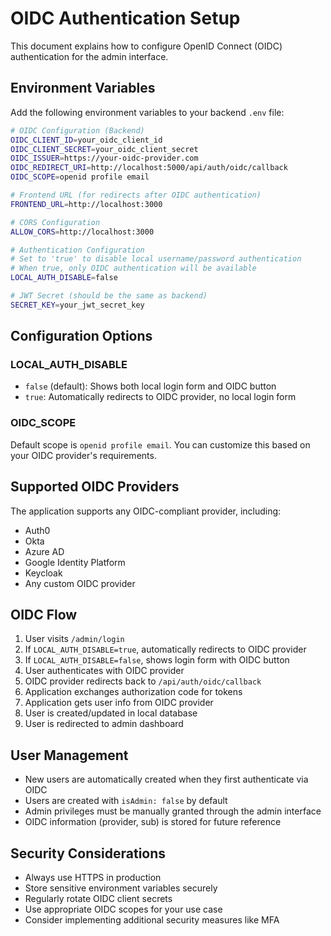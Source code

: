 # OIDC Authentication Setup

This document explains how to configure OpenID Connect (OIDC) authentication for the admin interface.

## Environment Variables

Add the following environment variables to your backend `.env` file:

```bash
# OIDC Configuration (Backend)
OIDC_CLIENT_ID=your_oidc_client_id
OIDC_CLIENT_SECRET=your_oidc_client_secret
OIDC_ISSUER=https://your-oidc-provider.com
OIDC_REDIRECT_URI=http://localhost:5000/api/auth/oidc/callback
OIDC_SCOPE=openid profile email

# Frontend URL (for redirects after OIDC authentication)
FRONTEND_URL=http://localhost:3000

# CORS Configuration
ALLOW_CORS=http://localhost:3000

# Authentication Configuration
# Set to 'true' to disable local username/password authentication
# When true, only OIDC authentication will be available
LOCAL_AUTH_DISABLE=false

# JWT Secret (should be the same as backend)
SECRET_KEY=your_jwt_secret_key
```

## Configuration Options

### LOCAL_AUTH_DISABLE

- `false` (default): Shows both local login form and OIDC button
- `true`: Automatically redirects to OIDC provider, no local login form

### OIDC_SCOPE

Default scope is `openid profile email`. You can customize this based on your OIDC provider's requirements.

## Supported OIDC Providers

The application supports any OIDC-compliant provider, including:

- Auth0
- Okta
- Azure AD
- Google Identity Platform
- Keycloak
- Any custom OIDC provider

## OIDC Flow

1. User visits `/admin/login`
2. If `LOCAL_AUTH_DISABLE=true`, automatically redirects to OIDC provider
3. If `LOCAL_AUTH_DISABLE=false`, shows login form with OIDC button
4. User authenticates with OIDC provider
5. OIDC provider redirects back to `/api/auth/oidc/callback`
6. Application exchanges authorization code for tokens
7. Application gets user info from OIDC provider
8. User is created/updated in local database
9. User is redirected to admin dashboard

## User Management

- New users are automatically created when they first authenticate via OIDC
- Users are created with `isAdmin: false` by default
- Admin privileges must be manually granted through the admin interface
- OIDC information (provider, sub) is stored for future reference

## Security Considerations

- Always use HTTPS in production
- Store sensitive environment variables securely
- Regularly rotate OIDC client secrets
- Use appropriate OIDC scopes for your use case
- Consider implementing additional security measures like MFA 